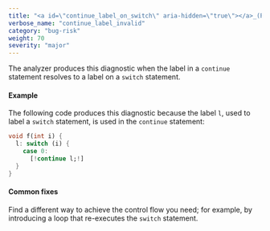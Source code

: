 ```yaml
---
title: "<a id=\"continue_label_on_switch\" aria-hidden=\"true\"></a>_(Previously known as `continue_label_on_switch`)  The label used in a 'continue' statement must be defined on either a loop or a switch member"
verbose_name: "continue_label_invalid"
category: "bug-risk"
weight: 70
severity: "major"
---
```

The analyzer produces this diagnostic when the label in a `continue`
statement resolves to a label on a `switch` statement.

#### Example

The following code produces this diagnostic because the label `l`, used to
label a `switch` statement, is used in the `continue` statement:

```dart
void f(int i) {
  l: switch (i) {
    case 0:
      [!continue l;!]
  }
}
```

#### Common fixes

Find a different way to achieve the control flow you need; for example, by
introducing a loop that re-executes the `switch` statement.
